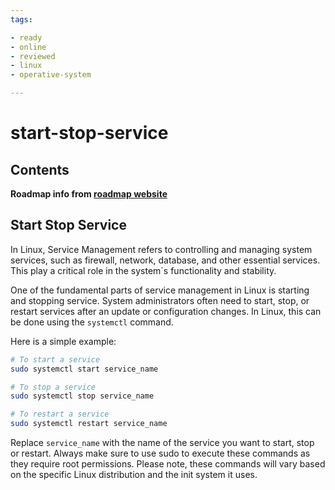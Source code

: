```yaml
---
tags:

- ready
- online
- reviewed
- linux
- operative-system

---
```


# start-stop-service

## Contents

__Roadmap info from [roadmap website](https://roadmap.sh/linux/service-management/start-stop-service)__

## Start Stop Service

In Linux, Service Management refers to controlling and managing system services, such as firewall, network, database, and other essential services. This play a critical role in the system`s functionality and stability.

One of the fundamental parts of service management in Linux is starting and stopping service. System administrators often need to start, stop, or restart services after an update or configuration changes. In Linux, this can be done using the `systemctl` command.

Here is a simple example:

```bash
# To start a service
sudo systemctl start service_name   

# To stop a service
sudo systemctl stop service_name   

# To restart a service
sudo systemctl restart service_name   

```

Replace `service_name` with the name of the service you want to start, stop or restart. Always make sure to use sudo to execute these commands as they require root permissions.
Please note, these commands will vary based on the specific Linux distribution and the init system it uses.
